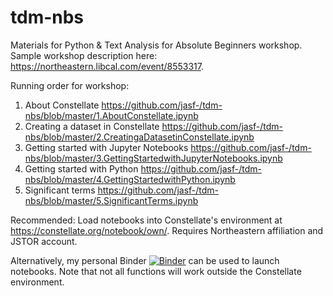 # tdm-nbs

Materials for Python & Text Analysis for Absolute Beginners workshop. Sample workshop description here:  https://northeastern.libcal.com/event/8553317.

Running order for workshop:

1. About Constellate https://github.com/jasf-/tdm-nbs/blob/master/1.AboutConstellate.ipynb
2. Creating a dataset in Constellate https://github.com/jasf-/tdm-nbs/blob/master/2.CreatingaDatasetinConstellate.ipynb
3. Getting started with Jupyter Notebooks https://github.com/jasf-/tdm-nbs/blob/master/3.GettingStartedwithJupyterNotebooks.ipynb
4. Getting started with Python https://github.com/jasf-/tdm-nbs/blob/master/4.GettingStartedwithPython.ipynb
5. Significant terms https://github.com/jasf-/tdm-nbs/blob/master/5.SignificantTerms.ipynb

Recommended: Load notebooks into Constellate's environment at https://constellate.org/notebook/own/. Requires Northeastern affiliation and JSTOR account.

Alternatively, my personal Binder [![Binder](https://mybinder.org/badge_logo.svg)](https://mybinder.org/v2/gh/jasf-/tdm-nbs/master) can be used to launch notebooks. Note that not all functions will work outside the Constellate environment.
